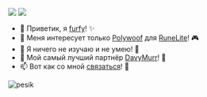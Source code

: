 [![](https://img.shields.io/discord/321345656184635402?label=Discord)](https://furfy.github.io/invite)
[![](https://img.shields.io/github/stars/furfy?style=social)](../../..)

- 👋 Приветик, я [furfy](../../..)! ✨
- 👀 Меня интересует только [Polywoof](../../../polywoof) для [RuneLite](../../../../RuneLite)! 🎮
- 🌱 Я ничего не изучаю и не умею! 🍔
- 💞️ Мой самый лучший партнёр [DavyMurr](../../../../DavyMurr)! 🌈
- 📫 Вот как со мной [связаться](../../..)! 📓

![pesik](https://user-images.githubusercontent.com/13049652/170757518-ce0258c5-e92f-464b-ae7a-c46280cd4dd2.png)

<!---
furfy/furfy is a ✨ special ✨ repository because its `README.md` (this file) appears on your GitHub profile.
You can click the Preview link to take a look at your changes.
--->
